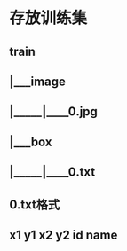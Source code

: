 # 存放训练集
## train
##  |___image
##  |_____|____0.jpg
##  |___box 
##  |_____|____0.txt

## 0.txt格式
## x1 y1 x2 y2 id name
